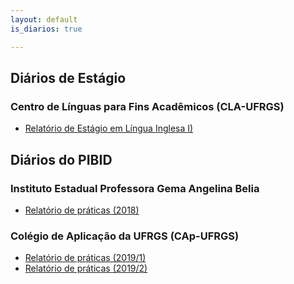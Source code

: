 ```yaml
---
layout: default
is_diarios: true

---
```

## Diários de Estágio

### Centro de Línguas para Fins Acadêmicos (CLA-UFRGS)
* [Relatório de Estágio em Língua Inglesa I)](https://www.henriqnuns.com.br/encurricular1)

## Diários do PIBID

### Instituto Estadual Professora Gema Angelina Belia
* [Relatório de práticas (2018)](https://www.henriqnuns.com.br/praticas2018)

### Colégio de Aplicação da UFRGS (CAp-UFRGS)
* [Relatório de práticas (2019/1)](https://www.henriqnuns.com.br/praticas20191)
* [Relatório de práticas (2019/2)](https://www.henriqnuns.com.br/praticas20192)
